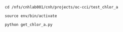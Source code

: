 ```cd /nfs/cnhlab001/cnh/projects/oc-cci/test_chlor_a```

```source env/bin/activate```

```python get_chlor_a.py ```
